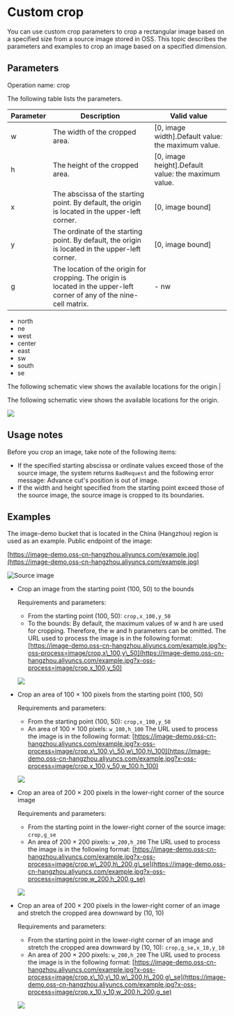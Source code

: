 # Custom crop

You can use custom crop parameters to crop a rectangular image based on a specified size from a source image stored in OSS. This topic describes the parameters and examples to crop an image based on a specified dimension.

## Parameters

Operation name: crop

The following table lists the parameters.

|Parameter|Description|Valid value|
|---------|-----------|-----------|
|w|The width of the cropped area.|\[0, image width\].Default value: the maximum value. |
|h|The height of the cropped area.|\[0, image height\].Default value: the maximum value. |
|x|The abscissa of the starting point. By default, the origin is located in the upper-left corner.|\[0, image bound\]|
|y|The ordinate of the starting point. By default, the origin is located in the upper-left corner.|\[0, image bound\]|
|g|The location of the origin for cropping. The origin is located in the upper-left corner of any of the nine-cell matrix.|-   nw
-   north
-   ne
-   west
-   center
-   east
-   sw
-   south
-   se

The following schematic view shows the available locations for the origin.|

The following schematic view shows the available locations for the origin.

![](https://static-aliyun-doc.oss-cn-hangzhou.aliyuncs.com/assets/img/en-US/6856348951/p2485.png)

## Usage notes

Before you crop an image, take note of the following items:

-   If the specified starting abscissa or ordinate values exceed those of the source image, the system returns `BadRequest` and the following error message: Advance cut's position is out of image.
-   If the width and height specified from the starting point exceed those of the source image, the source image is cropped to its boundaries.

## Examples

The image-demo bucket that is located in the China \(Hangzhou\) region is used as an example. Public endpoint of the image:

[https://image-demo.oss-cn-hangzhou.aliyuncs.com/example.jpg](https://image-demo.oss-cn-hangzhou.aliyuncs.com/example.jpg)

![Source image ](https://static-aliyun-doc.oss-cn-hangzhou.aliyuncs.com/assets/img/en-US/8812863061/p139183.png)

-   Crop an image from the starting point \(100, 50\) to the bounds

    Requirements and parameters:

    -   From the starting point \(100, 50\): `crop,x_100,y_50`
    -   To the bounds: By default, the maximum values of w and h are used for cropping. Therefore, the w and h parameters can be omitted.
    The URL used to process the image is in the following format: [https://image-demo.oss-cn-hangzhou.aliyuncs.com/example.jpg?x-oss-process=image/crop,x\_100,y\_50](https://image-demo.oss-cn-hangzhou.aliyuncs.com/example.jpg?x-oss-process=image/crop,x_100,y_50)

    ![](https://static-aliyun-doc.oss-cn-hangzhou.aliyuncs.com/assets/img/en-US/6856348951/p2486.jpg)

-   Crop an area of 100 × 100 pixels from the starting point \(100, 50\)

    Requirements and parameters:

    -   From the starting point \(100, 50\): `crop,x_100,y_50`
    -   An area of 100 × 100 pixels: `w_100,h_100`
    The URL used to process the image is in the following format: [https://image-demo.oss-cn-hangzhou.aliyuncs.com/example.jpg?x-oss-process=image/crop,x\_100,y\_50,w\_100,h\_100](https://image-demo.oss-cn-hangzhou.aliyuncs.com/example.jpg?x-oss-process=image/crop,x_100,y_50,w_100,h_100)

    ![](https://static-aliyun-doc.oss-cn-hangzhou.aliyuncs.com/assets/img/en-US/6856348951/p2487.jpg)

-   Crop an area of 200 × 200 pixels in the lower-right corner of the source image

    Requirements and parameters:

    -   From the starting point in the lower-right corner of the source image: `crop,g_se`
    -   An area of 200 × 200 pixels: `w_200,h_200`
    The URL used to process the image is in the following format: [https://image-demo.oss-cn-hangzhou.aliyuncs.com/example.jpg?x-oss-process=image/crop,w\_200,h\_200,g\_se](https://image-demo.oss-cn-hangzhou.aliyuncs.com/example.jpg?x-oss-process=image/crop,w_200,h_200,g_se)

    ![](https://static-aliyun-doc.oss-cn-hangzhou.aliyuncs.com/assets/img/en-US/6856348951/p2488.jpg)

-   Crop an area of 200 × 200 pixels in the lower-right corner of an image and stretch the cropped area downward by \(10, 10\)

    Requirements and parameters:

    -   From the starting point in the lower-right corner of an image and stretch the cropped area downward by \(10, 10\): `crop,g_se,x_10,y_10`
    -   An area of 200 × 200 pixels: `w_200,h_200`
    The URL used to process the image is in the following format: [https://image-demo.oss-cn-hangzhou.aliyuncs.com/example.jpg?x-oss-process=image/crop,x\_10,y\_10,w\_200,h\_200,g\_se](https://image-demo.oss-cn-hangzhou.aliyuncs.com/example.jpg?x-oss-process=image/crop,x_10,y_10,w_200,h_200,g_se)

    ![](https://static-aliyun-doc.oss-cn-hangzhou.aliyuncs.com/assets/img/en-US/6856348951/p2491.jpg)


